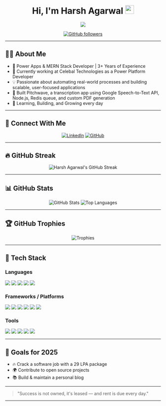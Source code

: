 
<div align="center">
  <h1>Hi, I'm Harsh Agarwal <img src="https://media.giphy.com/media/hvRJCLFzcasrR4ia7z/giphy.gif" width="28"></h1>
  <p>
    <a href="https://readme-typing-svg.demolab.com/demo/?lines=Full-stack%20Developer;Power%20Platform%20Engineer;Always%20learning%20new%20things&center=true&width=400&height=45">
      <img src="https://readme-typing-svg.herokuapp.com?font=Fira+Code&weight=500&size=22&duration=4000&pause=1000&color=F85D7F&center=true&vCenter=true&width=435&lines=Full-Stack+Developer;Power+Platform+Developer;Always+Learning+New+Things"/>
    </a>
  </p>
  <p>
    <a href="https://github.com/harsh-100">
      <img alt="GitHub followers" src="https://img.shields.io/github/followers/harsh-100?style=for-the-badge&logo=github&label=Follow"/>
    </a>
  </p>
</div>

---

## 👨‍💻 About Me

- 💼 Power Apps & MERN Stack Developer | 3+ Years of Experience  
- 📍 Currently working at Celebal Technologies as a Power Platform Developer  
- 💡 Passionate about automating real-world processes and building scalable, user-focused applications  
- 🚀 Built Pitchwave, a transcription app using Google Speech-to-Text API, Node.js, Redis queue, and custom PDF generation  
- 🧠 Learning, Building, and Growing every day  

---

## 🔗 Connect With Me

<p align="center">
  <a href="https://www.linkedin.com/in/harsh-agarwal-669221192/"><img alt="LinkedIn" src="https://img.shields.io/badge/LinkedIn-blue?style=for-the-badge&logo=linkedin&logoColor=white" /></a>
  <a href="https://github.com/harsh-100"><img alt="GitHub" src="https://img.shields.io/badge/GitHub-black?style=for-the-badge&logo=github&logoColor=white" /></a>
</p>

---

## 🔥 GitHub Streak

<p align="center">
  <img src="https://github-readme-streak-stats.herokuapp.com/?user=harsh-100&theme=tokyonight&hide_border=true" alt="Harsh Agarwal's GitHub Streak" />
</p>

---

## 📊 GitHub Stats

<p align="center">
  <img src="https://github-readme-stats.vercel.app/api?username=harsh-100&show_icons=true&theme=tokyonight&hide_border=true" alt="GitHub Stats"/>
  <img src="https://github-readme-stats.vercel.app/api/top-langs/?username=harsh-100&layout=compact&theme=tokyonight&hide_border=true" alt="Top Languages"/>
</p>

---

## 🏆 GitHub Trophies

<p align="center">
  <img src="https://github-profile-trophy.vercel.app/?username=harsh-100&theme=tokyonight&margin-w=15&margin-h=15" alt="Trophies"/>
</p>

---

## 🧰 Tech Stack

### Languages
<p>
  <img src="https://img.shields.io/badge/JavaScript-F7DF1E?style=for-the-badge&logo=javascript&logoColor=black"/>
  <img src="https://img.shields.io/badge/TypeScript-007ACC?style=for-the-badge&logo=typescript&logoColor=white"/>
  <img src="https://img.shields.io/badge/Node.js-339933?style=for-the-badge&logo=nodedotjs&logoColor=white"/>
  <img src="https://img.shields.io/badge/Python-14354C?style=for-the-badge&logo=python&logoColor=white"/>
  <img src="https://img.shields.io/badge/C%2B%2B-00599C?style=for-the-badge&logo=c%2B%2B&logoColor=white"/>
</p>

### Frameworks / Platforms
<p>
  <img src="https://img.shields.io/badge/React-61DAFB?style=for-the-badge&logo=react&logoColor=black"/>
  <img src="https://img.shields.io/badge/Next.js-000000?style=for-the-badge&logo=nextdotjs&logoColor=white"/>
  <img src="https://img.shields.io/badge/Express.js-404D59?style=for-the-badge"/>
  <img src="https://img.shields.io/badge/MongoDB-4EA94B?style=for-the-badge&logo=mongodb&logoColor=white"/>
  <img src="https://img.shields.io/badge/Power%20Apps-742774?style=for-the-badge&logo=powerapps&logoColor=white"/>
  <img src="https://img.shields.io/badge/Power%20Automate-0066CC?style=for-the-badge&logo=powerautomate&logoColor=white"/>
</p>

### Tools
<p>
  <img src="https://img.shields.io/badge/VS%20Code-007ACC?style=for-the-badge&logo=visual-studio-code&logoColor=white"/>
  <img src="https://img.shields.io/badge/Postman-FF6C37?style=for-the-badge&logo=postman&logoColor=white"/>
  <img src="https://img.shields.io/badge/Figma-F24E1E?style=for-the-badge&logo=figma&logoColor=white"/>
  <img src="https://img.shields.io/badge/Git-F05032?style=for-the-badge&logo=git&logoColor=white"/>
  <img src="https://img.shields.io/badge/GitHub-181717?style=for-the-badge&logo=github&logoColor=white"/>
</p>

---

## 🎯 Goals for 2025

- 🔥 Crack a software job with a 29 LPA package
- 🌍 Contribute to open source projects
- 📚 Build & maintain a personal blog


---

> "Success is not owned, it's leased — and rent is due every day."

---
